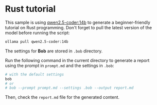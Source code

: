 # Rust tutorial

This sample is using [qwen2.5-coder:14b](https://ollama.com/library/qwen2.5-coder:14b) to generate a beginner-friendly tutorial on Rust programming. 
Don't forget to pull the latest version of the model before running the script:

```bash
ollama pull qwen2.5-coder:14b
```


The settings for **Bob** are stored in `.bob` directory.

Run the following command in the current directory to generate a report using the prompt in `prompt.md` and the settings in `.bob`:

```bash
# with the default settings
bob
# or
# bob --prompt prompt.md --settings .bob --output report.md
```

Then, check the `report.md` file for the generated content.

